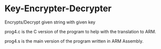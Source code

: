 # Key-Encrypter-Decrypter
Encrypts/Decrypt given string with given key

prog4.c is the C version of the program to help with the translation to ARM.


prog4.s is the main version of the program written in ARM Assembly. 
